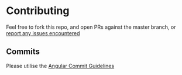 # Contributing

Feel free to fork this repo, and open PRs against the master branch, or [report any issues encountered](https://github.com/TakingITGlobal/a11ize/issues)

## Commits

Please utilise the [Angular Commit Guidelines](https://github.com/angular/angular.js/blob/master/DEVELOPERS.md#-git-commit-guidelines)
